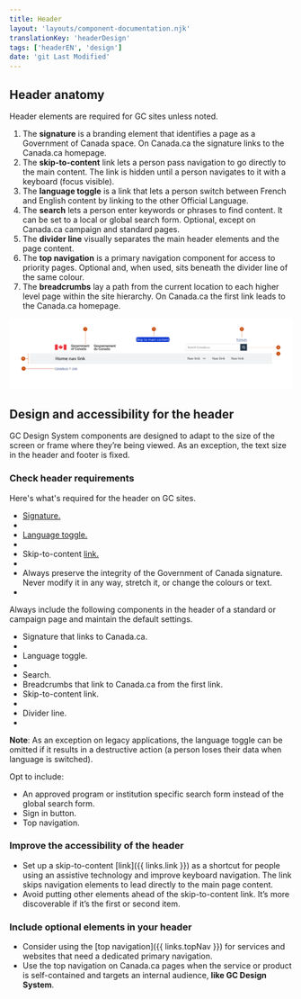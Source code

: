```yaml
---
title: Header
layout: 'layouts/component-documentation.njk'
translationKey: 'headerDesign'
tags: ['headerEN', 'design']
date: 'git Last Modified'
---
```


## Header anatomy

Header elements are required for GC sites unless noted.

<ol class="anatomy-list">
  <li>The <strong>signature</strong> is a branding element that identifies a page as a Government of Canada space. On Canada.ca the signature links to the Canada.ca homepage.</li>
  <li>The <strong>skip-to-content</strong> link lets a person pass navigation to go directly to the main content. The link is hidden until a person navigates to it with a keyboard (focus visible).</li>
  <li>The <strong>language toggle</strong> is a link that lets a person switch between French and English content by linking to the other Official Language.</li>
  <li>The <strong>search</strong> lets a person enter keywords or phrases to find content. It can be set to a local or global search form. Optional, except on Canada.ca campaign and standard pages.</li>
  <li>The <strong>divider line</strong> visually separates the main header elements and the page content.</li>
  <li>The <strong>top navigation</strong> is a primary navigation component for access to priority pages. Optional and, when used, sits beneath the divider line of the same colour.</li>
  <li>The <strong>breadcrumbs</strong> lay a path from the current location to each higher level page within the site hierarchy. On Canada.ca the first link leads to the Canada.ca homepage.</li>
</ol>

<img class="b-sm b-default p-300" src="/images/en/components/anatomy/gcds-header-anatomy-recommended.svg" alt="The header image shows 7 elements. The header banner runs the width of the header and has a white background. 1. On the left, the signature has a Canada Flag with Government of Canada in English and French beside it. 2. Centred at the top of the header, the skip to content link is shown in focus with a bright blue rectangle, double-lined in white, labelled Skip to main content. 3. The language toggle with a link labelled “Français” is at the far right 4. Beneath the language toggle, the search bar has the prompt text “Search Canada.ca” within the search input and a small button to the right with a magnifying glass. 5. The light grey divider line runs the width of the header and is not visually discernible from the top navigation beneath it. 6. The top navigation runs the width of the header in a light grey banner. On its left, Home nav link is labelled in bold and on the right are 4 nav links. The first, left-most nav link has a chevron to indicate a dropdown menu. 7. Last are the breadcrumbs at the bottom of the header on the left, shown with Canada.ca as the first link and a second labelled as link."/>

## Design and accessibility for the header

GC Design System components are designed to adapt to the size of the screen or frame where they’re being viewed. As an exception, the text size in the header and footer is fixed.

### Check header requirements

Here's what's required for the header on GC sites.

<ul class="check-list mb-300">
  <li><a href="{{ links.signature }}">Signature.</a><li>
  <li><a href="{{ links.langToggle }}">Language toggle.</a><li>
  <li>Skip-to-content <a href="{{ links.link }}">link.</a><li>
  <li>Always preserve the integrity of the Government of Canada signature. Never modify it in any way, stretch it, or change the colours or text.<li>
</ul>

<gcds-details details-title="What's required on a Canada.ca standard or campaign page" class="mb-300">
  <p>Always include the following components in the header of a standard or campaign page and maintain the default settings.</p>

  <ul class="check-list mb-300">
    <li>Signature that links to Canada.ca.<li>
    <li>Language toggle.<li>
    <li>Search.</li>
    <li>Breadcrumbs that link to Canada.ca from the first link.</li>
    <li>Skip-to-content link.<li>
    <li>Divider line.<li>
  </ul>

  <p><strong>Note</strong>: As an exception on legacy applications, the language toggle can be omitted if it results in a destructive action (a person loses their data when language is switched).</p>
</gcds-details>

<gcds-details details-title="What's optional to include on a Canada.ca standard or campaign page" class="mb-300">
  <p>Opt to include:</p>
  <ul class="list-disc mb-300">
    <li>An approved program or institution specific search form instead of the global search form.</li>
    <li>Sign in button.</li>
    <li>Top navigation.</li>
  </ul>
</gcds-details>

### Improve the accessibility of the header

- Set up a skip-to-content [link]({{ links.link }}) as a shortcut for people using an assistive technology and improve keyboard navigation. The link skips navigation elements to lead directly to the main page content.  
- Avoid putting other elements ahead of the skip-to-content link. It’s more discoverable if it’s the first or second item.

### Include optional elements in your header

- Consider using the [top navigation]({{ links.topNav }}) for services and websites that need a dedicated primary navigation.  
- Use the top navigation on Canada.ca pages when the service or product is self-contained and targets an internal audience, **like GC Design System**.
